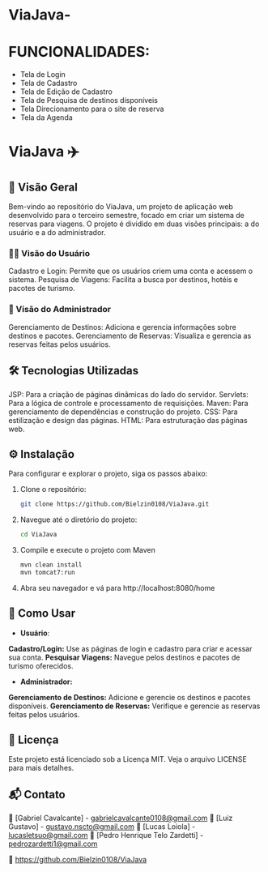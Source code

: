 # ViaJava-
# FUNCIONALIDADES:

* Tela de Login
* Tela de Cadastro
* Tela de Edição de Cadastro
* Tela de Pesquisa de destinos disponíveis
* Tela Direcionamento para o site de reserva
* Tela da Agenda

# ViaJava ✈️
## 📜 Visão Geral
Bem-vindo ao repositório do ViaJava, um projeto de aplicação web desenvolvido para o terceiro semestre, focado em criar um sistema de reservas para viagens. O projeto é dividido em duas visões principais: a do usuário e a do administrador.

### 🧑‍💻 Visão do Usuário
Cadastro e Login: Permite que os usuários criem uma conta e acessem o sistema.
Pesquisa de Viagens: Facilita a busca por destinos, hotéis e pacotes de turismo.

### 🏢 Visão do Administrador
Gerenciamento de Destinos: Adiciona e gerencia informações sobre destinos e pacotes.
Gerenciamento de Reservas: Visualiza e gerencia as reservas feitas pelos usuários.


## 🛠️ Tecnologias Utilizadas
JSP: Para a criação de páginas dinâmicas do lado do servidor.
Servlets: Para a lógica de controle e processamento de requisições.
Maven: Para gerenciamento de dependências e construção do projeto.
CSS: Para estilização e design das páginas.
HTML: Para estruturação das páginas web.

## ⚙️ Instalação
Para configurar e explorar o projeto, siga os passos abaixo:
1. Clone o repositório:
    ```bash
    git clone https://github.com/Bielzin0108/ViaJava.git
    ```

2. Navegue até o diretório do projeto:
    ```bash
    cd ViaJava
    ```

3. Compile e execute o projeto com Maven
    ```bash
    mvn clean install
    mvn tomcat7:run
    ```
4. Abra seu navegador e vá para http://localhost:8080/home
   


## 🚦 Como Usar
- **Usuário**:

**Cadastro/Login:** Use as páginas de login e cadastro para criar e acessar sua conta.
**Pesquisar Viagens:** Navegue pelos destinos e pacotes de turismo oferecidos.

- **Administrador:**

**Gerenciamento de Destinos:** Adicione e gerencie os destinos e pacotes disponíveis.
**Gerenciamento de Reservas:** Verifique e gerencie as reservas feitas pelos usuários.

## 📜 Licença
Este projeto está licenciado sob a Licença MIT. Veja o arquivo LICENSE para mais detalhes.

## 📬 Contato
📧 [Gabriel Cavalcante] - gabrielcavalcante0108@gmail.com
📧 [Luiz Gustavo] - gustavo.nscto@gmail.com
📧 [Lucas Loiola] - lucasletsuo@gmail.com
📧 [Pedro Henrique Telo Zardetti] - pedrozardetti1@gmail.com


🔗 https://github.com/Bielzin0108/ViaJava


